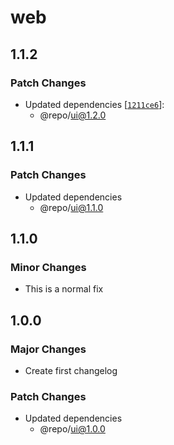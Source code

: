 # web

## 1.1.2

### Patch Changes

- Updated dependencies [[`1211ce6`](https://github.com/matthew-t3/monorepo/commit/1211ce6afbc22056b3d68ce77395ca4ee8aec77e)]:
  - @repo/ui@1.2.0

## 1.1.1

### Patch Changes

- Updated dependencies
  - @repo/ui@1.1.0

## 1.1.0

### Minor Changes

- This is a normal fix

## 1.0.0

### Major Changes

- Create first changelog

### Patch Changes

- Updated dependencies
  - @repo/ui@1.0.0
